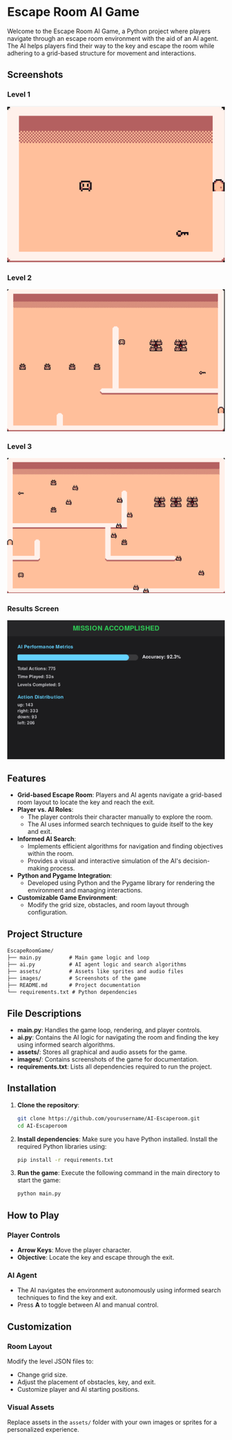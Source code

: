 # Escape Room AI Game

Welcome to the Escape Room AI Game, a Python project where players navigate through an escape room environment with the aid of an AI agent. The AI helps players find their way to the key and escape the room while adhering to a grid-based structure for movement and interactions.

## Screenshots

### Level 1
![Level 1](images/image-1.png)

### Level 2
![Level 2](images/image-2.png)

### Level 3
![Level 3](images/image-3.png)

### Results Screen
![Results Screen](images/image-4.png)

## Features

- **Grid-based Escape Room**: Players and AI agents navigate a grid-based room layout to locate the key and reach the exit.
- **Player vs. AI Roles**:
  - The player controls their character manually to explore the room.
  - The AI uses informed search techniques to guide itself to the key and exit.
- **Informed AI Search**:
  - Implements efficient algorithms for navigation and finding objectives within the room.
  - Provides a visual and interactive simulation of the AI's decision-making process.
- **Python and Pygame Integration**:
  - Developed using Python and the Pygame library for rendering the environment and managing interactions.
- **Customizable Game Environment**:
  - Modify the grid size, obstacles, and room layout through configuration.

## Project Structure

```
EscapeRoomGame/
├── main.py         # Main game logic and loop
├── ai.py           # AI agent logic and search algorithms
├── assets/         # Assets like sprites and audio files
├── images/         # Screenshots of the game
├── README.md       # Project documentation
└── requirements.txt # Python dependencies
```

## File Descriptions

- **main.py**: Handles the game loop, rendering, and player controls.
- **ai.py**: Contains the AI logic for navigating the room and finding the key using informed search algorithms.
- **assets/**: Stores all graphical and audio assets for the game.
- **images/**: Contains screenshots of the game for documentation.
- **requirements.txt**: Lists all dependencies required to run the project.

## Installation

1. **Clone the repository**:
   ```bash
   git clone https://github.com/yourusername/AI-Escaperoom.git
   cd AI-Escaperoom
   ```

2. **Install dependencies**:
   Make sure you have Python installed. Install the required Python libraries using:
   ```bash
   pip install -r requirements.txt
   ```

3. **Run the game**:
   Execute the following command in the main directory to start the game:
   ```bash
   python main.py
   ```

   

## How to Play

### Player Controls
- **Arrow Keys**: Move the player character.
- **Objective**: Locate the key and escape through the exit.

### AI Agent
- The AI navigates the environment autonomously using informed search techniques to find the key and exit.
- Press **A** to toggle between AI and manual control.

## Customization

### Room Layout
Modify the level JSON files to:
- Change grid size.
- Adjust the placement of obstacles, key, and exit.
- Customize player and AI starting positions.

### Visual Assets
Replace assets in the `assets/` folder with your own images or sprites for a personalized experience. 